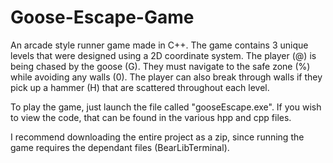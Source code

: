 # Goose-Escape-Game

An arcade style runner game made in C++. The game contains 3 unique levels that were designed using a 2D coordinate system. The player (@) is being chased by the goose (G). They must navigate to the safe zone (%) while avoiding any walls (0). The player can also break through walls if they pick up a hammer (H) that are scattered throughout each level.

To play the game, just launch the file called "gooseEscape.exe". If you wish to view the code, that can be found in the various hpp and cpp files.


I recommend downloading the entire project as a zip, since running the game requires the dependant files (BearLibTerminal).
